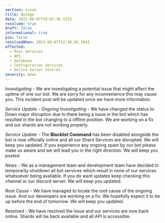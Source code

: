 ```yaml
---
section: issue
title: Outage
date: 2023-08-07T19:07:36.533Z
resolved: true
draft: false
informational: true
pin: false
resolvedWhen: 2023-08-07T22:10:56.784Z
affected:
  - Root Services
  - API
  - Database
  - Configuration Services
  - Online Server Control
severity: down
---
```

*Investigating* - We are investigating a potential issue that might affect the uptime of one our bot. We are sorry for any inconvenience this may cause you. This incident post will be updated once we have more information.

﻿*S﻿ervice Update - Ongoing Investigating* - We have changed the status to Down major disruption due to there being a issue in the bot which has resulted in the bot changing to a offline position. We are working on a fix and our shards are not working properly.

﻿*S﻿ervice Update* - The **Blacklist Command** has been disabled alongside the bot is now officially online and all our Shard Services are disrupted. We will keep you updated. If you experience any ongoing spam by our bot please make us aware and we will lead you in the right direction. We will keep you posted.

﻿*News* - We as a management team and development team have decided to temporarily shutdown all bot services which result in none of our services whatsoever being available. If you do want updates keep checking this channel or our discord server. We will keep you updated.

﻿*Root Cause* - We have managed to locate the root cause of the ongoing issue. And our developers are working on a fix. We hopefully expect it to be up before the end of tomorrow. We will keep you updated.

Resolved - We have resolved the issue and our services are now back online. Shards will be back available and all API is accessible.